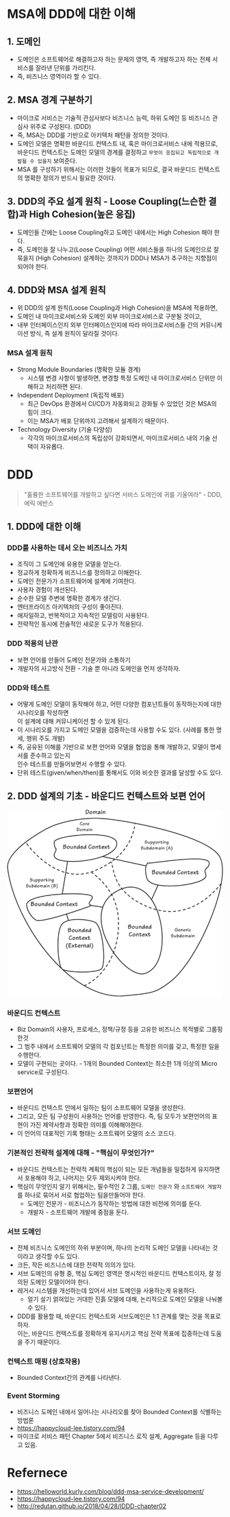 # MSA에 DDD에 대한 이해

## 1. 도메인

* 도메인은 소프트웨어로 해결하고자 하는 문제의 영역, 즉 개발하고자 하는 전체 서비스를 잘라낸 단위를 가리킨다.
* 즉, 비즈니스 영역이라 할 수 있다.


## 2. MSA 경계 구분하기

* 마이크로 서비스는 기술적 관심사보다 비즈니스 능력, 하위 도메인 등 비즈니스 관심사 위주로 구성된다. (DDD)
* 즉, MSA는 DDD를 기반으로 아키텍처 패턴을 정의한 것이다.
* 도메인 모델은 명확한 바운디드 컨텍스트 내, 혹은 마이크로서비스 내에 적용므로,<br>
바운디드 컨텍스트는 도메인 모델의 경계를 결정하고 `무엇이 응집되고 독립적으로 개발될 수 있을지` 보여준다.
* MSA 를 구성하기 위해서는 이러한 것들이 목표가 되므로, 결국 바운디드 컨텍스트의 명확한 정의가 반드시 필요한 것이다.

## 3. DDD의 주요 설계 원칙 - Loose Coupling(느슨한 결합)과 High Cohesion(높은 응집)

* 도메인들 간에는 Loose Coupling하고 도메인 내에서는 High Cohesion 해야 한다.
* 즉, 도메인을 잘 나누고(Loose Coupling) 어떤 서비스들을 하나의 도메인으로 잘 묶을지 (High Cohesion) 설계하는 것까지가 DDD나 MSA가 추구하는 지향점이 되어야 한다.

## 4. DDD와 MSA 설계 원칙

* 위 DDD의 설계 원칙(Loose Coupling과 High Cohesion)을 MSA에 적용하면, 
* 도메인 내 마이크로서비스와 도메인 외부 마이크로서비스로 구분될 것이고, 
* 내부 인터페이스인지 외부 인터페이스인지에 따라 마이크로서비스들 간의 커뮤니케이션 방식, 즉 설계 원칙이 달라질 것이다.

### MSA 설계 원칙

* Strong Module Boundaries (명확한 모듈 경계)   
    * 시스템 변경 사항이 발생하면, 변경할 특정 도메인 내 마이크로서비스 단위만 이해하고 처리하면 된다.
* Independent Deployment (독립적 배포) 
    * 최근 DevOps 환경에서 CI/CD가 자동화되고 강화될 수 있었던 것은 MSA의 힘이 크다. 
    * 이는 MSA가 배포 단위까지 고려해서 설계하기 때문이다.
* Technology Diversity (기술 다양성)
    * 각각의 마이크로서비스의 독립성이 강화되면서, 마이크로서비스 내의 기술 선택이 자유롭다.


# DDD

> "훌륭한 소프트웨어를 개발하고 싶다면 서비스 도메인에 귀를 기울여라" - DDD, 에릭 에반스

## 1. DDD에 대한 이해

### DDD를 사용하는 데서 오는 비즈니스 가치

* 조직이 그 도메인에 유용한 모델을 얻는다.
* 정교하게 정확하게 비즈니스를 정의하고 이해한다.
* 도메인 전문가가 소프트웨어에 설계에 기여한다.
* 사용자 경험이 개선된다.
* 순수한 모델 주변에 명확한 경계가 생긴다.
* 엔터프라이즈 아키텍처의 구성이 좋아진다.
* 애자일하고, 반복적이고 지속적인 모델링이 사용된다.
* 전략적인 동시에 전술적인 새로운 도구가 적용된다.

### DDD 적용의 난관

* 보편 언어를 만들어 도메인 전문가와 소통하기
* 개발자의 사고방식 전환 - 기술 뿐 아니라 도메인을 먼저 생각하자.

### DDD와 테스트

* 어떻게 도메인 모델이 동작해야 하고, 어떤 다양한 컴포넌트들이 동작하는지에 대한 시나리오를 작성하면<br>
이 설계에 대해 커뮤니케이션 할 수 있게 된다. 
* 이 시나리오를 가지고 도메인 모델을 검증하는데 사용할 수도 있다. (사례를 통한 명세, 행위 주도 개발)
* 즉, 공유된 이해를 기반으로 보편 언어와 모델을 협업을 통해 개발하고, 모델이 명세서를 준수하고 있는지<br>
인수 테스트를 만들어보면서 수행할 수 있다.
* 단위 테스트(given/when/then)를 통해서도 이와 비슷한 결과를 달성할 수도 있다. 

## 2. DDD 설계의 기초 - 바운디드 컨텍스트와 보편 언어

![도메인 맵핑](./resources/01-01.jpeg)

### 바운디드 컨텍스트

* Biz Domain의 사용자, 프로세스, 정책/규정 등을 고유한 비즈니스 목적별로 그룹핑한것
* 그 범주 내에서 소프트웨어 모델의 각 컴포넌트는 특정한 의미를 갖고, 특정한 일을 수행한다.
* 모델이 구현되는 곳이다. - 1개의 Bounded Context는 최소한 1개 이상의 Micro service로 구성된다.

### 보편언어

* 바운디드 컨텍스트 안에서 일하는 팀이 소프트웨어 모델을 생성한다.
* 그리고, 모든 팀 구성원이 사용하는 언어를 반영한다. 즉, 팀 모두가 보편언어의 표현이 가진 제약사항과 정확한 의미를 이해해야한다.
* 이 언어의 대표적인 기록 형태는 소프트웨어 모델의 소스 코드다.

### 기본적인 전략적 설계에 대해 - "핵심이 무엇인가?"

* 바운디드 컨텍스트는 전략적 계획의 핵심이 되는 모든 개념들을 밀접하게 유지하면서 포용해야 하고, 나머지는 모두 제외시켜야 한다. 
* 핵심이 무엇인지 알기 위해서는, 필수적인 2 그룹, `도메인 전문가` 와 `소프트웨어 개발자`를 하나로 묶어서 서로 협업하는 팀을만들어야 한다.
    * 도메인 전문가 - 비즈니스가 동작하는 방법에 대한 비전에 의미를 둔다.
    * 개발자 - 소프트웨어 개발에 중점을 둔다. 

### 서브 도메인 

* 전체 비즈니스 도메인의 하위 부분이며, 하나의 논리적 도메인 모델을 나타내는 것이라고 생각할 수도 있다. 
* 크든, 작든 비즈니스에 대한 전략적 의의가 있다. 
* 서브 도메인의 유형 중, 핵심 도메인 영역은 명시적인 바운디드 컨텍스트이자, 잘 정의된 도메인 모델이어야 한다.
* 레거시 시스템을 개선하는데 있어서 서브 도메인을 사용하는게 유용하다.
    * 얼기 설기 얽혀있는 거대한 진흙 모델에 대해, 논리적으로 도메인 모델을 나눠볼 수 있다. 
* DDD를 활용할 때, 바운디드 컨텍스트와 서브도메인은 1:1 관계를 맺는 것을 목표로 하자. <br>
이는, 바운디드 컨텍스트를 정확하게 유지시키고 핵심 전략 목표에 집중하는데 도움을 주기 때문이다.

### 컨텍스트 매핑 (상호작용) 

* Bounded Context간의 관계를 나타낸다.

### Event Storming

* 비즈니스 도메인 내에서 일어나는 시나리오를 찾아 Bounded Context를 식별하는 방법론
* https://happycloud-lee.tistory.com/94
* 마이크로 서비스 패턴 Chapter 5에서 비즈니스 로직 설계, Aggregate 등을 다루고 있음.


# Refernece
* https://helloworld.kurly.com/blog/ddd-msa-service-development/
* https://happycloud-lee.tistory.com/94
* http://redutan.github.io/2018/04/28/IDDD-chapter02
